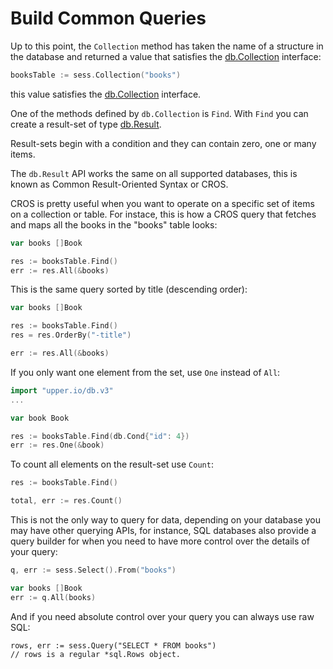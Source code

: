 # Build Common Queries

Up to this point, the `Collection` method has taken the name of a structure in the database and returned a value that satisfies the [db.Collection][1] interface:

```go
booksTable := sess.Collection("books")
```

this value satisfies the [db.Collection][1] interface.

One of the methods defined by `db.Collection` is `Find`. With `Find` you can
create a result-set of type [db.Result][2].

Result-sets begin with a condition and they can contain zero, one or many
items.

The `db.Result` API works the same on all supported databases, this is known as
Common Result-Oriented Syntax or CROS.

CROS is pretty useful when you want to operate on a specific set of items on a
collection or table. For instace, this is how a CROS query that fetches and
maps all the books in the "books" table looks:

```go
var books []Book

res := booksTable.Find()
err := res.All(&books)
```

This is the same query sorted by title (descending order):

```go
var books []Book

res := booksTable.Find()
res = res.OrderBy("-title")

err := res.All(&books)
```

If you only want one element from the set, use `One` instead of `All`:

```go
import "upper.io/db.v3"
...

var book Book

res := booksTable.Find(db.Cond{"id": 4})
err := res.One(&book)
```

To count all elements on the result-set use `Count`:


```go
res := booksTable.Find()

total, err := res.Count()
```

This is not the only way to query for data, depending on your database you may
have other querying APIs, for instance, SQL databases also provide a query
builder for when you need to have more control over the details of your query:

```go
q, err := sess.Select().From("books")

var books []Book
err := q.All(books)
```

And if you need absolute control over your query you can always use raw SQL:

```
rows, err := sess.Query("SELECT * FROM books")
// rows is a regular *sql.Rows object.
```

[1]: https://godoc.org/upper.io/db.v3#Collection
[2]: https://godoc.org/upper.io/db.v3#Result
